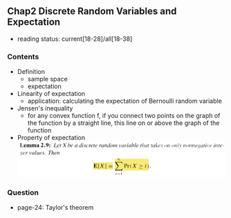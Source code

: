 ## Chap2 Discrete Random Variables and Expectation

- reading status: current[18-28]/all[18-38]

### Contents
- Definition
    - sample space
    - expectation
- Linearity of expectation
    - application: calculating the expectation of Bernoulli random variable
- Jensen's inequality
    - for any convex function f, if you connect two points on the graph of the function by a straight line, this line on or above the graph of the function
- Property of expectation
    ![Lemma 2.9](./figs/lemma2-9.PNG)

    
### Question
- page-24: Taylor's theorem
